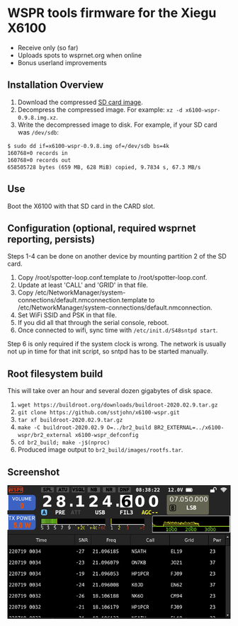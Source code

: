 # WSPR tools firmware for the Xiegu X6100

* Receive only (so far)
* Uploads spots to wsprnet.org when online
* Bonus userland improvements

## Installation Overview

1. Download the compressed [SD card image](https://github.com/sstjohn/x6100-wspr/releases/download/v0.9.8/x6100-wspr-0.9.8.img.xz). 
2. Decompress the compressed image. For example: `xz -d x6100-wspr-0.9.8.img.xz`.
3. Write the decompressed image to disk. For example, if your SD card was `/dev/sdb`:

```
$ sudo dd if=x6100-wspr-0.9.8.img of=/dev/sdb bs=4k
160768+0 records in
160768+0 records out
658505728 bytes (659 MB, 628 MiB) copied, 9.7834 s, 67.3 MB/s
```

## Use

Boot the X6100 with that SD card in the CARD slot.

## Configuration (optional, required wsprnet reporting, persists)

Steps 1-4 can be done on another device by mounting partition 2 of the SD card.

1. Copy /root/spotter-loop.conf.template to /root/spotter-loop.conf.
2. Update at least 'CALL' and 'GRID' in that file.
3. Copy /etc/NetworkManager/system-connections/default.nmconnection.template to /etc/NetworkManager/system-connections/default.nmconnection.
4. Set WiFi SSID and PSK in that file.
5. If you did all that through the serial console, reboot.
6. Once connected to wifi, sync time with `/etc/init.d/S48sntpd start`.

Step 6 is only required if the system clock is wrong. The network is usually not up in time for that init script, so sntpd has to be started manually.

## Root filesystem build

This will take over an hour and several dozen gigabytes of disk space.

1. `wget https://buildroot.org/downloads/buildroot-2020.02.9.tar.gz`
2. `git clone https://github.com/sstjohn/x6100-wspr.git`
3. `tar xf buildroot-2020.02.9.tar.gz`
4. `make -C buildroot-2020.02.9 O=../br2_build BR2_EXTERNAL=../x6100-wspr/br2_external x6100-wspr_defconfig`
5. `cd br2_build; make -j$(nproc)`
6.  Produced image output to `br2_build/images/rootfs.tar`.

## Screenshot

![screenshot](/docs/screenshot.png?raw=true)
